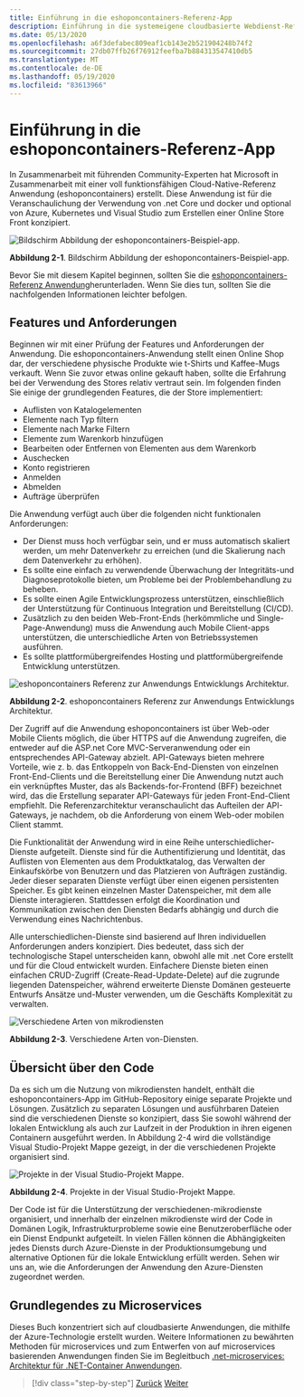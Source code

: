 ```yaml
---
title: Einführung in die eshoponcontainers-Referenz-App
description: Einführung in die systemeigene cloudbasierte Webdienst-Referenz-App für ASP.net Core und Azure.
ms.date: 05/13/2020
ms.openlocfilehash: a6f3defabec809eaf1cb143e2b521904248b74f2
ms.sourcegitcommit: 27db07ffb26f76912feefba7b884313547410db5
ms.translationtype: MT
ms.contentlocale: de-DE
ms.lasthandoff: 05/19/2020
ms.locfileid: "83613966"
---
```

# <a name="introducing-eshoponcontainers-reference-app"></a>Einführung in die eshoponcontainers-Referenz-App

In Zusammenarbeit mit führenden Community-Experten hat Microsoft in Zusammenarbeit mit einer voll funktionsfähigen Cloud-Native-Referenz Anwendung (eshoponcontainers) erstellt. Diese Anwendung ist für die Veranschaulichung der Verwendung von .net Core und docker und optional von Azure, Kubernetes und Visual Studio zum Erstellen einer Online Store Front konzipiert.

![Bildschirm Abbildung der eshoponcontainers-Beispiel-app.](./media/eshoponcontainers-sample-app-screenshot.png)

**Abbildung 2-1**. Bildschirm Abbildung der eshoponcontainers-Beispiel-app.

Bevor Sie mit diesem Kapitel beginnen, sollten Sie die [eshoponcontainers-Referenz Anwendung](https://github.com/dotnet-architecture/eShopOnContainers)herunterladen. Wenn Sie dies tun, sollten Sie die nachfolgenden Informationen leichter befolgen.

## <a name="features-and-requirements"></a>Features und Anforderungen

Beginnen wir mit einer Prüfung der Features und Anforderungen der Anwendung. Die eshoponcontainers-Anwendung stellt einen Online Shop dar, der verschiedene physische Produkte wie t-Shirts und Kaffee-Mugs verkauft. Wenn Sie zuvor etwas online gekauft haben, sollte die Erfahrung bei der Verwendung des Stores relativ vertraut sein. Im folgenden finden Sie einige der grundlegenden Features, die der Store implementiert:

- Auflisten von Katalogelementen
- Elemente nach Typ filtern
- Elemente nach Marke Filtern
- Elemente zum Warenkorb hinzufügen
- Bearbeiten oder Entfernen von Elementen aus dem Warenkorb
- Auschecken
- Konto registrieren
- Anmelden
- Abmelden
- Aufträge überprüfen

Die Anwendung verfügt auch über die folgenden nicht funktionalen Anforderungen:

- Der Dienst muss hoch verfügbar sein, und er muss automatisch skaliert werden, um mehr Datenverkehr zu erreichen (und die Skalierung nach dem Datenverkehr zu erhöhen).
- Es sollte eine einfach zu verwendende Überwachung der Integritäts-und Diagnoseprotokolle bieten, um Probleme bei der Problembehandlung zu beheben.
- Es sollte einen Agile Entwicklungsprozess unterstützen, einschließlich der Unterstützung für Continuous Integration und Bereitstellung (CI/CD).
- Zusätzlich zu den beiden Web-Front-Ends (herkömmliche und Single-Page-Anwendung) muss die Anwendung auch Mobile Client-apps unterstützen, die unterschiedliche Arten von Betriebssystemen ausführen.
- Es sollte plattformübergreifendes Hosting und plattformübergreifende Entwicklung unterstützen.

![eshoponcontainers Referenz zur Anwendungs Entwicklungs Architektur.](./media/eshoponcontainers-development-architecture.png)

**Abbildung 2-2**. eshoponcontainers Referenz zur Anwendungs Entwicklungs Architektur.

Der Zugriff auf die Anwendung eshoponcontainers ist über Web-oder Mobile Clients möglich, die über HTTPS auf die Anwendung zugreifen, die entweder auf die ASP.net Core MVC-Serveranwendung oder ein entsprechendes API-Gateway abzielt. API-Gateways bieten mehrere Vorteile, wie z. b. das Entkoppeln von Back-End-Diensten von einzelnen Front-End-Clients und die Bereitstellung einer Die Anwendung nutzt auch ein verknüpftes Muster, das als Backends-for-Frontend (BFF) bezeichnet wird, das die Erstellung separater API-Gateways für jeden Front-End-Client empfiehlt. Die Referenzarchitektur veranschaulicht das Aufteilen der API-Gateways, je nachdem, ob die Anforderung von einem Web-oder mobilen Client stammt.

Die Funktionalität der Anwendung wird in eine Reihe unterschiedlicher-Dienste aufgeteilt. Dienste sind für die Authentifizierung und Identität, das Auflisten von Elementen aus dem Produktkatalog, das Verwalten der Einkaufskörbe von Benutzern und das Platzieren von Aufträgen zuständig. Jeder dieser separaten Dienste verfügt über einen eigenen persistenten Speicher. Es gibt keinen einzelnen Master Datenspeicher, mit dem alle Dienste interagieren. Stattdessen erfolgt die Koordination und Kommunikation zwischen den Diensten Bedarfs abhängig und durch die Verwendung eines Nachrichtenbus.

Alle unterschiedlichen-Dienste sind basierend auf Ihren individuellen Anforderungen anders konzipiert. Dies bedeutet, dass sich der technologische Stapel unterscheiden kann, obwohl alle mit .net Core erstellt und für die Cloud entwickelt wurden. Einfachere Dienste bieten einen einfachen CRUD-Zugriff (Create-Read-Update-Delete) auf die zugrunde liegenden Datenspeicher, während erweiterte Dienste Domänen gesteuerte Entwurfs Ansätze und-Muster verwenden, um die Geschäfts Komplexität zu verwalten.

![Verschiedene Arten von mikrodiensten](./media/different-kinds-of-microservices.png)

**Abbildung 2-3**. Verschiedene Arten von-Diensten.

## <a name="overview-of-the-code"></a>Übersicht über den Code

Da es sich um die Nutzung von mikrodiensten handelt, enthält die eshoponcontainers-App im GitHub-Repository einige separate Projekte und Lösungen. Zusätzlich zu separaten Lösungen und ausführbaren Dateien sind die verschiedenen Dienste so konzipiert, dass Sie sowohl während der lokalen Entwicklung als auch zur Laufzeit in der Produktion in ihren eigenen Containern ausgeführt werden. In Abbildung 2-4 wird die vollständige Visual Studio-Projekt Mappe gezeigt, in der die verschiedenen Projekte organisiert sind.

![Projekte in der Visual Studio-Projekt Mappe.](./media/projects-in-visual-studio-solution.png)

**Abbildung 2-4**. Projekte in der Visual Studio-Projekt Mappe.

Der Code ist für die Unterstützung der verschiedenen-mikrodienste organisiert, und innerhalb der einzelnen mikrodienste wird der Code in Domänen Logik, Infrastrukturprobleme sowie eine Benutzeroberfläche oder ein Dienst Endpunkt aufgeteilt. In vielen Fällen können die Abhängigkeiten jedes Diensts durch Azure-Dienste in der Produktionsumgebung und alternative Optionen für die lokale Entwicklung erfüllt werden. Sehen wir uns an, wie die Anforderungen der Anwendung den Azure-Diensten zugeordnet werden.

## <a name="understanding-microservices"></a>Grundlegendes zu Microservices

Dieses Buch konzentriert sich auf cloudbasierte Anwendungen, die mithilfe der Azure-Technologie erstellt wurden. Weitere Informationen zu bewährten Methoden für microservices und zum Entwerfen von auf microservices basierenden Anwendungen finden Sie im Begleitbuch [.net-microservices: Architektur für .NET-Container Anwendungen](https://dotnet.microsoft.com/download/thank-you/microservices-architecture-ebook).

>[!div class="step-by-step"]
>[Zurück](candidate-apps.md)
>[Weiter](map-eshoponcontainers-azure-services.md)
